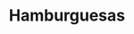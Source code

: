 ---
title: "Hamburguesas"
url: /ciudad-satelite/hamburguesas-calle-hermano-e-morales-2/
shop: Kiosk
---
